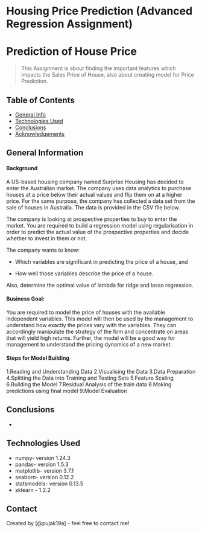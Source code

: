 # Housing Price Prediction (Advanced Regression Assignment)
# Prediction of House Price
> This Assignment is about finding the important features which impacts the Sales Price of House, also about creating model for Price Prediction.


## Table of Contents
* [General Info](#general-information)
* [Technologies Used](#technologies-used)
* [Conclusions](#conclusions)
* [Acknowledgements](#acknowledgements)

<!-- You can include any other section that is pertinent to your problem -->

## General Information
#### Background
A US-based housing company named Surprise Housing has decided to enter the Australian market. The company uses data analytics to purchase houses at a price below their actual values and flip them on at a higher price. For the same purpose, the company has collected a data set from the sale of houses in Australia. The data is provided in the CSV file below.

The company is looking at prospective properties to buy to enter the market. You are required to build a regression model using regularisation in order to predict the actual value of the prospective properties and decide whether to invest in them or not.

The company wants to know:

- Which variables are significant in predicting the price of a house, and

- How well those variables describe the price of a house.

Also, determine the optimal value of lambda for ridge and lasso regression.

#### Business Goal:
You are required to model the price of houses with the available independent variables. This model will then be used by the management to understand how exactly the prices vary with the variables. They can accordingly manipulate the strategy of the firm and concentrate on areas that will yield high returns. Further, the model will be a good way for management to understand the pricing dynamics of a new market.

#### Steps for Model Building
1.Reading and Understanding Data
2.Visualising the Data
3.Data Preparation
4.Splitting the Data into Training and Testing Sets
5.Feature Scaling
6.Building the Model
7.Residual Analysis of the train data
8.Making predictions using final model
9.Model Evaluation

<!-- You don't have to answer all the questions - just the ones relevant to your project. -->

## Conclusions
-

<!-- You don't have to answer all the questions - just the ones relevant to your project. -->


## Technologies Used
- numpy- version 1.24.3
- pandas- version 1.5.3
- matplotlib- version 3.7.1
- seaborn- version 0.12.2
- statsmodels- version 0.13.5
- sklearn - 1.2.2

<!-- As the libraries versions keep on changing, it is recommended to mention the version of library used in this project -->




## Contact
Created by [@pujak19a] - feel free to contact me!


